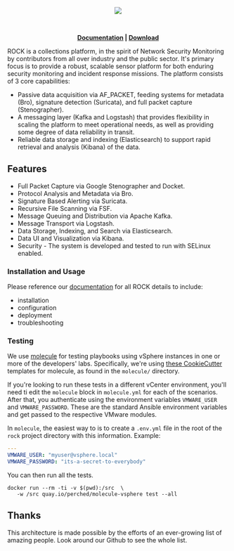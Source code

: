 <p align="center">
<img src="images/rock_full.png">
</p>
</br>

<p align="center">
  <strong><a href="https://rocknsm.gitbooks.io/rocknsm-guide/content/">Documentation</a> | <a href="https://download.rocknsm.io/isos/stable/">Download<a/></strong>
</p>

ROCK is a collections platform, in the spirit of Network Security Monitoring by contributors from all over industry and the public sector. It's primary focus is to provide a robust, scalable sensor platform for both enduring security monitoring and incident response missions. The platform consists of 3 core capabilities:

* Passive data acquisition via AF_PACKET, feeding systems for metadata (Bro), signature detection (Suricata), and full packet capture (Stenographer).
* A messaging layer (Kafka and Logstash) that provides flexibility in scaling the platform to meet operational needs, as well as providing some degree of data reliability in transit.
* Reliable data storage and indexing (Elasticsearch) to support rapid retrieval and analysis (Kibana) of the data.


## Features

* Full Packet Capture via Google Stenographer and Docket.
* Protocol Analysis and Metadata via Bro.
* Signature Based Alerting via Suricata.
* Recursive File Scanning via FSF.
* Message Queuing and Distribution via Apache Kafka.
* Message Transport via Logstash.
* Data Storage, Indexing, and Search via Elasticsearch.
* Data UI and Visualization via Kibana.
* Security - The system is developed and tested to run with SELinux enabled.


### Installation and Usage

Please reference our [documentation](https://rocknsm.gitbooks.io/rocknsm-guide/content/) for all ROCK details to include:

- installation
- configuration
- deployment
- troubleshooting


### Testing

We use [molecule](https://molecule.readthedocs.io/) for testing playbooks using
vSphere instances in one or more of the developers' labs. Specifically, we're
using [these CookieCutter](https://github.com/Perched/molecule-cookiecutter-vsphere) templates for molecule, as found in the `molecule/` directory.

If you're looking to run these tests in a different vCenter environment, you'll
need ti edit the `molecule` block in `molecule.yml` for each of the scenarios.
After that, you authenticate using the environment variables `VMWARE_USER` and
`VMWARE_PASSWORD`. These are the standard Ansible environment variables and get
passed to the respective VMware modules.

In `molecule`, the easiest way to is to create a `.env.yml` file in the root
of the `rock` project directory with this information. Example:

```yaml
---
VMWARE_USER: "myuser@vsphere.local"
VMWARE_PASSWORD: "its-a-secret-to-everybody"
```

You can then run all the tests.

```shell
docker run --rm -ti -v $(pwd):/src  \
   -w /src quay.io/perched/molecule-vsphere test --all
```


## Thanks
This architecture is made possible by the efforts of an ever-growing list of amazing people. Look around our Github to see the whole list.

<!-- [![asciicast](https://asciinema.org/a/jnwhnl7N02G1bXbkot9zseirl.png)](https://asciinema.org/a/jnwhnl7N02G1bXbkot9zseirl) -->
